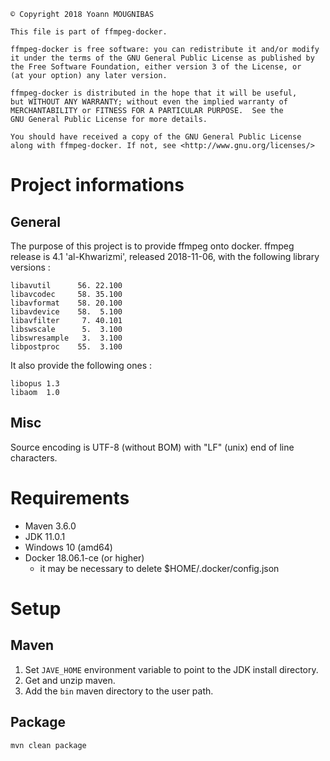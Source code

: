 ```
© Copyright 2018 Yoann MOUGNIBAS

This file is part of ffmpeg-docker.

ffmpeg-docker is free software: you can redistribute it and/or modify
it under the terms of the GNU General Public License as published by
the Free Software Foundation, either version 3 of the License, or
(at your option) any later version.

ffmpeg-docker is distributed in the hope that it will be useful,
but WITHOUT ANY WARRANTY; without even the implied warranty of
MERCHANTABILITY or FITNESS FOR A PARTICULAR PURPOSE.  See the
GNU General Public License for more details.

You should have received a copy of the GNU General Public License
along with ffmpeg-docker. If not, see <http://www.gnu.org/licenses/>
```

# Project informations

## General

The purpose of this project is to provide ffmpeg onto docker.
ffmpeg release is 4.1 'al-Khwarizmi', released 2018-11-06, with the following library versions :

```
libavutil      56. 22.100
libavcodec     58. 35.100
libavformat    58. 20.100
libavdevice    58.  5.100
libavfilter     7. 40.101
libswscale      5.  3.100
libswresample   3.  3.100
libpostproc    55.  3.100
```

It also provide the following ones :

```
libopus 1.3
libaom  1.0
```

## Misc

Source encoding is UTF-8 (without BOM) with "LF" (unix) end of line characters.

# Requirements

* Maven 3.6.0
* JDK 11.0.1
* Windows 10 (amd64)
* Docker 18.06.1-ce (or higher)
   * it may be necessary to delete $HOME/.docker/config.json

# Setup

## Maven

1) Set `JAVE_HOME` environment variable to point to the JDK install directory.
1) Get and unzip maven.
1) Add the `bin` maven directory to the user path.

## Package

`mvn clean package`
